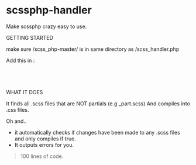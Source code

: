 # scssphp-handler
Make scssphp crazy easy to use. 

GETTING STARTED

make sure /scss_php-master/ 
is in same directory as /scss_handler.php

Add this in <head>:
<code>
<?
require_once "./scss_handler.php";

$scss_path = '/styles/';    
$css_path = '/styles/';  

run_compiler($scss_path, $css_path);
?>
</code>

WHAT IT DOES

It finds all .scss files that are NOT partials (e.g _part.scss)
And compiles into .css files. 

Oh and..

- it automatically checks if changes have been made to any .scss files and only compiles if true.
- It outputs errors for you.


>100 lines of code.
